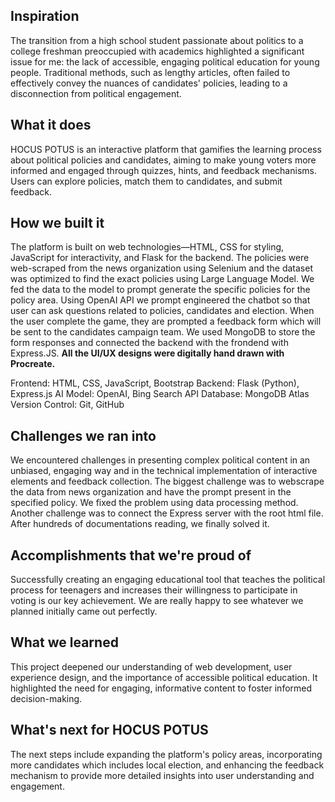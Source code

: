 ## Inspiration

The transition from a high school student passionate about politics to a college freshman preoccupied with academics highlighted a significant issue for me: the lack of accessible, engaging political education for young people. Traditional methods, such as lengthy articles, often failed to effectively convey the nuances of candidates' policies, leading to a disconnection from political engagement.

## What it does

HOCUS POTUS is an interactive platform that gamifies the learning process about political policies and candidates, aiming to make young voters more informed and engaged through quizzes, hints, and feedback mechanisms. Users can explore policies, match them to candidates, and submit feedback. 

## How we built it

The platform is built on web technologies—HTML, CSS for styling, JavaScript for interactivity, and Flask for the backend. The policies were web-scraped from the news organization using Selenium and the dataset was optimized to find the exact policies using Large Language Model. We fed the data to the model to prompt generate the specific policies for the policy area. Using OpenAI API we prompt engineered the chatbot so that user can ask questions related to policies, candidates and election. When the user complete the game, they are prompted a feedback form which will be sent to the candidates campaign team. We used MongoDB to store the form responses and connected the backend with the frondend with Express.JS. **All the UI/UX designs were digitally hand drawn with Procreate.** 

Frontend: HTML, CSS, JavaScript, Bootstrap
Backend: Flask (Python), Express.js
AI Model: OpenAI, Bing Search API
Database: MongoDB Atlas
Version Control: Git, GitHub

## Challenges we ran into

We encountered challenges in presenting complex political content in an unbiased, engaging way and in the technical implementation of interactive elements and feedback collection. The biggest challenge was to webscrape the data from news organization and have the prompt present in the specified policy. We fixed the problem using data processing method. Another challenge was to connect the Express server with the root html file. After hundreds of documentations reading, we finally solved it.

## Accomplishments that we're proud of

Successfully creating an engaging educational tool that teaches the political process for teenagers and increases their willingness to participate in voting is our key achievement. We are really happy to see whatever we planned initially came out perfectly.

## What we learned

This project deepened our understanding of web development, user experience design, and the importance of accessible political education. It highlighted the need for engaging, informative content to foster informed decision-making.

## What's next for HOCUS POTUS

The next steps include expanding the platform's policy areas, incorporating more candidates which includes local election, and enhancing the feedback mechanism to provide more detailed insights into user understanding and engagement. 
